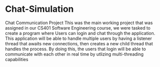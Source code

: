 # Chat-Simulation
Chat Communication Project
This was the main working project that was assigned in our CS401 Software Engineering course, we were tasked to create a program where Users can login
and chat through the application. 
This application will be able to handle multiple users by having a listener thread that awaits new connections, then creates a new child thread that handles the process.
By doing this, the users that login will be able to communicate with each other in real time by utlizing multi-threading capabilities
